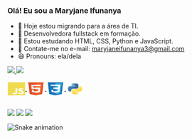 ### Olá! Eu sou a Maryjane Ifunanya

- 🔭  Hoje estou migrando para a área de TI.
- 👩 Desenvolvedora fullstack em formação.
- 🌱 Estou estudando HTML, CSS, Python e JavaScript.
- 📧 Contate-me no e-mail: maryjaneifunanya3@gmail.com
- 😄 Pronouns: ela/dela

<div>
  <a href="https://github.com/maryjane-ifunanya">
  <img height="180em" src="https://github-readme-stats.vercel.app/api?username=maryjane-ifunanya&show_icons=true&theme=dracula&include_all_commits=true&count_private=true"/>
  <img height="180em" src="https://github-readme-stats.vercel.app/api/top-langs/?username=maryjane-ifunanya&layout=compact&langs_count=7&theme=dracula"/>
</div>

 <div style="display: inline_block"><br>
  <img align="center" alt="Rafa-Js" height="30" width="40" src="https://raw.githubusercontent.com/devicons/devicon/master/icons/javascript/javascript-plain.svg">
  <img align="center" alt="Rafa-Ts" height="30" width="40" src="https://raw.githubusercontent.com/devicons/devicon/master/icons/html5/html5-original.svg">
  <img align="center" alt="Rafa-CSS" height="30" width="40" src="https://raw.githubusercontent.com/devicons/devicon/master/icons/css3/css3-original.svg">
  <img align="center" alt="Rafa-Python" height="30" width="40" src="https://raw.githubusercontent.com/devicons/devicon/master/icons/python/python-original.svg">
</div>
  
  ##
  
  <div>
 <a href="https://discord.gg/MaryjaneIfunanya#3969" target="_blank"><img src="https://img.shields.io/badge/Discord-7289DA?style=for-the-badge&logo=discord&logoColor=white" target="_blank"></a> 
  <a href = "mailto:maryjaneifunanya3@gmail.com"><img src="https://img.shields.io/badge/-Gmail-%23333?style=for-the-badge&logo=gmail&logoColor=white" target="_blank"></a>
  <a href="https://www.linkedin.com/in/mary-jane-500287209" target="_blank"><img src="https://img.shields.io/badge/-LinkedIn-%230077B5?style=for-the-badge&logo=linkedin&logoColor=white" target="_blank"></a>
  </div>
  
  ![Snake animation](https://github.com/maryjane-ifunanya/blob/output/github-contribution-grid-snake.svg)

